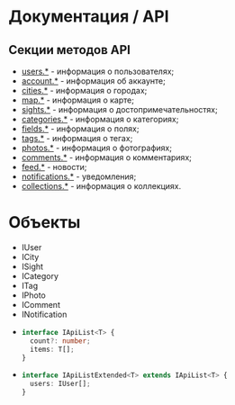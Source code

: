 # Документация / API
## Секции методов API
* [users.*](methods-users.md) - информация о пользователях;
* [account.*](methods-account.md) - информация об аккаунте;
* [cities.*](methods-cities.md) - информация о городах;
* [map.*](methods-map.md) - информация о карте;
* [sights.*](methods-sights.md) - информация о достопримечательностях;
* [categories.*](methods-categories.md) - информация о категориях;
* [fields.*](methods-fields.md) - информация о полях;
* [tags.*](methods-tags.md) - информация о тегах;
* [photos.*](methods-photos.md) - информация о фотографиях;
* [comments.*](methods-comments.md) - информация о комментариях;
* [feed.*](methods-feed.md) - новости;
* [notifications.*](methods-notifications.md) - уведомления;
* [collections.*](methods-collections.md) - информация о коллекциях.

# Объекты
* IUser
* ICity
* ISight
* ICategory
* ITag
* IPhoto
* IComment
* INotification
* ```ts
  interface IApiList<T> {
    count?: number;
    items: T[];
  }
  ```
* ```ts
  interface IApiListExtended<T> extends IApiList<T> {
    users: IUser[];
  }
  ```
